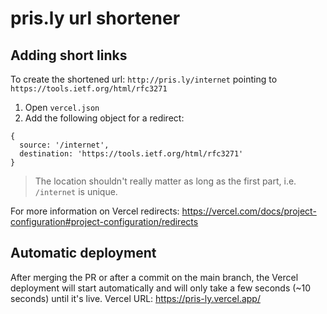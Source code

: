 # pris.ly url shortener

## Adding short links

To create the shortened url: `http://pris.ly/internet` pointing to `https://tools.ietf.org/html/rfc3271`

1. Open `vercel.json`
2. Add the following object for a redirect:

```
{
  source: '/internet',
  destination: 'https://tools.ietf.org/html/rfc3271'
}
```

> The location shouldn't really matter as long as the first part, i.e. `/internet` is unique.

For more information on Vercel redirects: https://vercel.com/docs/project-configuration#project-configuration/redirects

## Automatic deployment

After merging the PR or after a commit on the main branch, the Vercel deployment will start automatically and will only take a few seconds (~10 seconds) until it's live.
Vercel URL: https://pris-ly.vercel.app/
